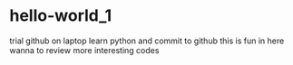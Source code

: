 # hello-world_1
trial github on laptop
learn python and commit to github
this is fun in here
wanna to review more interesting codes
